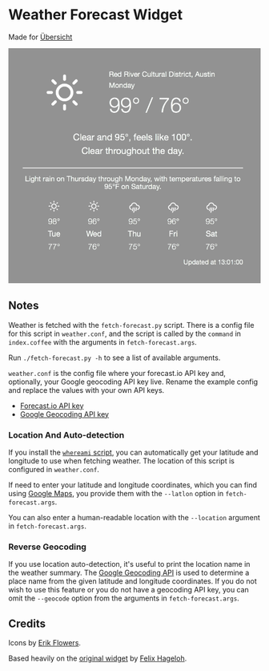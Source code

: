 # Weather Forecast Widget
Made for [Übersicht][u]

  [u]: http://tracesof.net/uebersicht/

![The widget in action](https://raw.githubusercontent.com/tupton/weather-widget/master/screenshot.png)

## Notes

Weather is fetched with the `fetch-forecast.py` script. There is a config file for this script in
`weather.conf`, and the script is called by the `command` in `index.coffee` with the arguments in
`fetch-forecast.args`.

Run `./fetch-forecast.py -h` to see a list of available arguments.

`weather.conf` is the config file where your forecast.io API key and, optionally, your Google
geocoding API key live. Rename the example config and replace the values with your own API keys.

 * [Forecast.io API key][fapi]
 * [Google Geocoding API key][gapi]

  [fapi]: https://developer.forecast.io.
  [gapi]: https://developers.google.com/maps/documentation/geocoding/?csw=1#api_key

### Location And Auto-detection

If you install the [`whereami` script][w], you can automatically get your latitude and longitude to
use when fetching weather. The location of this script is configured in `weather.conf`.

  [w]: https://github.com/robmathers/WhereAmI

If need to enter your latitude and longitude coordinates, which you can find
using [Google Maps][gm], you provide them with the `--latlon` option in `fetch-forecast.args`.

  [gm]: https://www.google.com/maps

You can also enter a human-readable location with the `--location` argument in
`fetch-forecast.args`.

### Reverse Geocoding

If you use location auto-detection, it's useful to print the location name in the weather summary.
The [Google Geocoding API][geocode] is used to determine a place name from the given latitude and
longitude coordinates. If you do not wish to use this feature or you do not have a geocoding API
key, you can omit the `--geocode` option from the arguments in `fetch-forecast.args`.

  [geocode]: https://developers.google.com/maps/documentation/geocoding/

## Credits

Icons by [Erik Flowers][ef].

  [ef]: http://erikflowers.github.io/weather-icons/

Based heavily on the [original widget][o] by [Felix Hageloh][fh].

  [o]: https://github.com/felixhageloh/weather-widget
  [fh]: http://tracesof.net/
